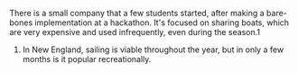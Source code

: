 There is a small company that a few students started, after making a bare-bones implementation at a hackathon. It's focused on sharing boats, which are very expensive and used infrequently, even during the season.1


1. In New England, sailing is viable throughout the year, but in only a few months is it popular recreationally. 
